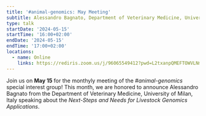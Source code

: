 ```yaml
---
title: '#animal-genomics: May Meeting'
subtitle: Alessandro Bagnato, Department of Veterinary Medicine, University of Milan, Italy
type: talk
startDate: '2024-05-15'
startTime: '16:00+02:00'
endDate: '2024-05-15'
endTime: '17:00+02:00'
locations:
  - name: Online
    links: https://rediris.zoom.us/j/96065549412?pwd=L2txanpQMEFTOWVLNmtIZyt6M3NnUT09
---
```


Join us on **May 15** for the monthyly meeting of the _#animal-genomics_ special interest group!
This month, we are honored to announce Alessandro Bagnato from the Department of Veterinary Medicine, University of Milan, Italy speaking about the _Next-Steps and Needs for Livestock Genomics Applications_.
